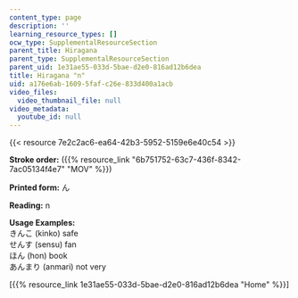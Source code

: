 ```yaml
---
content_type: page
description: ''
learning_resource_types: []
ocw_type: SupplementalResourceSection
parent_title: Hiragana
parent_type: SupplementalResourceSection
parent_uid: 1e31ae55-033d-5bae-d2e0-816ad12b6dea
title: Hiragana "n"
uid: a176e6ab-1609-5faf-c26e-833d400a1acb
video_files:
  video_thumbnail_file: null
video_metadata:
  youtube_id: null
---
```


{{< resource 7e2c2ac6-ea64-42b3-5952-5159e6e40c54 >}}

**Stroke order:** ({{% resource_link "6b751752-63c7-436f-8342-7ac05134f4e7" "MOV" %}})

**Printed form:** ん

**Reading:** n

**Usage Examples:**  
きんこ (kinko) safe  
せんす (sensu) fan  
ほん (hon) book  
あんまり (anmari) not very

  
\[{{% resource_link 1e31ae55-033d-5bae-d2e0-816ad12b6dea "Home" %}}\]